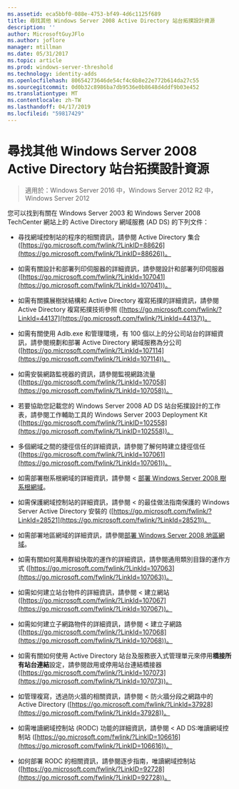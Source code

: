 ```yaml
---
ms.assetid: eca5bbf0-088e-4753-bf49-4d6c1125f689
title: 尋找其他 Windows Server 2008 Active Directory 站台拓撲設計資源
description: ''
author: MicrosoftGuyJFlo
ms.author: joflore
manager: mtillman
ms.date: 05/31/2017
ms.topic: article
ms.prod: windows-server-threshold
ms.technology: identity-adds
ms.openlocfilehash: 80654273646de54cf4c6b8e22e772b614da27c55
ms.sourcegitcommit: 0d0b32c8986ba7db9536e0b8648d4ddf9b03e452
ms.translationtype: MT
ms.contentlocale: zh-TW
ms.lasthandoff: 04/17/2019
ms.locfileid: "59817429"
---
```

# <a name="finding-additional-resources-for-windows-server-2008-active-directory-site-topology-design"></a>尋找其他 Windows Server 2008 Active Directory 站台拓撲設計資源

>適用於：Windows Server 2016 中，Windows Server 2012 R2 中，Windows Server 2012

您可以找到有關在 Windows Server 2003 和 Windows Server 2008 TechCenter 網站上的 Active Directory 網域服務 (AD DS) 的下列文件：  
  
-   尋找網域控制站的程序的相關資訊，請參閱 Active Directory 集合 ([https://go.microsoft.com/fwlink/?LinkID=88626](https://go.microsoft.com/fwlink/?LinkID=88626))。  
  
-   如需有關設計和部署列印伺服器的詳細資訊，請參閱設計和部署列印伺服器 ([https://go.microsoft.com/fwlink/?LinkId=107041](https://go.microsoft.com/fwlink/?LinkId=107041))。  
  
-   如需有關擴展樹狀結構和 Active Directory 複寫拓撲的詳細資訊，請參閱 Active Directory 複寫拓撲技術參照 ([https://go.microsoft.com/fwlink/?LinkId=44137](https://go.microsoft.com/fwlink/?LinkId=44137))。  
  
-   如需有關使用 Adlb.exe 和管理環境，有 100 個以上的分公司站台的詳細資訊，請參閱規劃和部署 Active Directory 網域服務為分公司 ([https://go.microsoft.com/fwlink/?LinkId=107114](https://go.microsoft.com/fwlink/?LinkId=107114))。  
  
-   如需安裝網路監視器的資訊，請參閱監視網路流量 ([https://go.microsoft.com/fwlink/?LinkId=107058](https://go.microsoft.com/fwlink/?LinkId=107058))。  
  
-   若要協助您記載您的 Windows Server 2008 AD DS 站台拓撲設計的工作表，請參閱工作輔助工具的 Windows Server 2003 Deployment Kit ([https://go.microsoft.com/fwlink/?LinkID=102558](https://go.microsoft.com/fwlink/?LinkID=102558))。  
  
-   多個網域之間的捷徑信任的詳細資訊，請參閱了解何時建立捷徑信任 ([https://go.microsoft.com/fwlink/?LinkId=107061](https://go.microsoft.com/fwlink/?LinkId=107061))。  
  
-   如需部署樹系根網域的詳細資訊，請參閱 <<c0> [ 部署 Windows Server 2008 樹系根網域](https://technet.microsoft.com/library/cc731174.aspx)。  
  
-   如需保護網域控制站的詳細資訊，請參閱 < 的最佳做法指南保護的 Windows Server Active Directory 安裝的 ([https://go.microsoft.com/fwlink/?LinkId=28521](https://go.microsoft.com/fwlink/?LinkId=28521))。  
  
-   如需部署地區網域的詳細資訊，請參閱[部署 Windows Server 2008 地區網域](https://technet.microsoft.com/library/cc755118.aspx)。  
  
-   如需有關如何萬用群組快取的運作的詳細資訊，請參閱通用類別目錄的運作方式 ([https://go.microsoft.com/fwlink/?LinkId=107063](https://go.microsoft.com/fwlink/?LinkId=107063))。  
  
-   如需如何建立站台物件的詳細資訊，請參閱 < 建立網站 ([https://go.microsoft.com/fwlink/?LinkId=107067](https://go.microsoft.com/fwlink/?LinkId=107067))。  
  
-   如需如何建立子網路物件的詳細資訊，請參閱 < 建立子網路 ([https://go.microsoft.com/fwlink/?LinkId=107068](https://go.microsoft.com/fwlink/?LinkId=107068))。  
  
-   如需有關如何使用 Active Directory 站台及服務嵌入式管理單元來停用**橋接所有站台連結**設定，請參閱啟用或停用站台連結橋接器 ([https://go.microsoft.com/fwlink/?LinkId=107073](https://go.microsoft.com/fwlink/?LinkId=107073))。  
  
-   如管理複寫，透過防火牆的相關資訊，請參閱 < 防火牆分段之網路中的 Active Directory ([https://go.microsoft.com/fwlink/?LinkId=37928](https://go.microsoft.com/fwlink/?LinkId=37928))。  
  
-   如需唯讀網域控制站 (RODC) 功能的詳細資訊，請參閱 < AD DS:唯讀網域控制站 ([https://go.microsoft.com/fwlink/?LinkID=106616](https://go.microsoft.com/fwlink/?LinkID=106616))。  
  
-   如何部署 RODC 的相關資訊，請參閱逐步指南，唯讀網域控制站 ([https://go.microsoft.com/fwlink/?LinkID=92728](https://go.microsoft.com/fwlink/?LinkID=92728))。  
  


